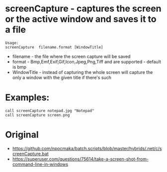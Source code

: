 screenCapture - captures the screen or the active window and saves it to a file
===

```
Usage:
screenCapture  filename.format [WindowTitle]
```

* filename - the file where the screen capture will be saved
* format - Bmp,Emf,Exif,Gif,Icon,Jpeg,Png,Tiff and are supported - default is bmp
* WindowTitle - instead of capturing the whole screen will capture the only a window with the given title if there's such


Examples:
====

```
call screenCapture notepad.jpg "Notepad"
call screenCapture screen.png
```

Original
====
* https://github.com/npocmaka/batch.scripts/blob/master/hybrids/.net/c/screenCapture.bat
* https://superuser.com/questions/75614/take-a-screen-shot-from-command-line-in-windows
